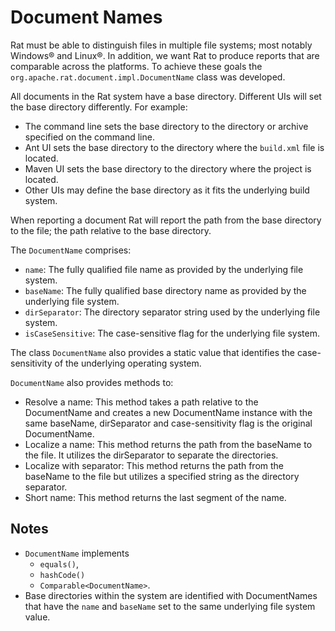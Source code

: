 <!---
 Licensed to the Apache Software Foundation (ASF) under one or more
 contributor license agreements.  See the NOTICE file distributed with
 this work for additional information regarding copyright ownership.
 The ASF licenses this file to You under the Apache License, Version 2.0
 (the "License"); you may not use this file except in compliance with
 the License.  You may obtain a copy of the License at

      http://www.apache.org/licenses/LICENSE-2.0

 Unless required by applicable law or agreed to in writing, software
 distributed under the License is distributed on an "AS IS" BASIS,
 WITHOUT WARRANTIES OR CONDITIONS OF ANY KIND, either express or implied.
 See the License for the specific language governing permissions and
 limitations under the License.
-->
# Document Names

Rat must be able to distinguish files in multiple file systems; most notably Windows&#174; and Linux&#174;. In addition, we want Rat to produce reports that are comparable across the platforms. To achieve these goals the `org.apache.rat.document.impl.DocumentName` class was developed.

All documents in the Rat system have a base directory. Different UIs will set the base directory differently. For example:

 * The command line sets the base directory to the directory or archive  specified on the command line.
 * Ant UI sets the base directory to the directory where the `build.xml` file is located.
 * Maven UI sets the base directory to the directory where the project is located.
 * Other UIs may define the base directory as it fits the underlying build system.

When reporting a document Rat will report the path from the base directory to the file; the path relative to the base directory.

The `DocumentName` comprises:

* `name`: The fully qualified file name as provided by the underlying file system.
* `baseName`: The fully qualified base directory name as provided by the underlying file system.
* `dirSeparator`: The directory separator string used by the underlying file system.
* `isCaseSensitive`: The case-sensitive flag for the underlying file system.

The class `DocumentName` also provides a static value that identifies the case-sensitivity of the underlying operating system.

`DocumentName` also provides methods to:

* Resolve a name: This method takes a path relative to the DocumentName and creates a new DocumentName instance with the same baseName, dirSeparator and case-sensitivity flag is the original DocumentName.
* Localize a name: This method returns the path from the baseName to the file.  It utilizes the dirSeparator to separate the directories.
* Localize with separator: This method returns the path from the baseName to the file but utilizes a specified string as the directory separator.
* Short name: This method returns the last segment of the name.


## Notes
 * `DocumentName` implements 
    * `equals()`, 
    * `hashCode()`
    * `Comparable<DocumentName>`.
 * Base directories within the system are identified with DocumentNames that have the `name` and `baseName` set to the same underlying file system value.
